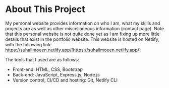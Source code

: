 # About This Project

My personal website provides information on who I am, what my skills and projects are as well as other miscellaneous information (contact page).
Note that this personal website is not quite done yet as I am fixing up more little details that exist in the portfolio website. This website is hosted on Netlify, with the following link: https://suhailmoeen.netlify.app/[https://suhailmoeen.netlify.app/]

The tools that I used are as follows:

- Front-end: HTML, CSS, Bootstrap
- Back-end: JavaScript, Express.js, Node.js
- Version control, CI/CD and hosting: Git, Netlify CLI
